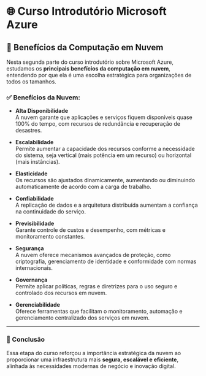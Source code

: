 # 🌐 Curso Introdutório Microsoft Azure
## 📘 Benefícios da Computação em Nuvem

Nesta segunda parte do curso introdutório sobre Microsoft Azure, estudamos os **principais benefícios da computação em nuvem**, entendendo por que ela é uma escolha estratégica para organizações de todos os tamanhos.

### ✅ Benefícios da Nuvem:

- **Alta Disponibilidade**  
  A nuvem garante que aplicações e serviços fiquem disponíveis quase 100% do tempo, com recursos de redundância e recuperação de desastres.

- **Escalabilidade**  
  Permite aumentar a capacidade dos recursos conforme a necessidade do sistema, seja vertical (mais potência em um recurso) ou horizontal (mais instâncias).

- **Elasticidade**  
  Os recursos são ajustados dinamicamente, aumentando ou diminuindo automaticamente de acordo com a carga de trabalho.

- **Confiabilidade**  
  A replicação de dados e a arquitetura distribuída aumentam a confiança na continuidade do serviço.

- **Previsibilidade**  
  Garante controle de custos e desempenho, com métricas e monitoramento constantes.

- **Segurança**  
  A nuvem oferece mecanismos avançados de proteção, como criptografia, gerenciamento de identidade e conformidade com normas internacionais.

- **Governança**  
  Permite aplicar políticas, regras e diretrizes para o uso seguro e controlado dos recursos em nuvem.

- **Gerenciabilidade**  
  Oferece ferramentas que facilitam o monitoramento, automação e gerenciamento centralizado dos serviços em nuvem.

---

### 📌 Conclusão

Essa etapa do curso reforçou a importância estratégica da nuvem ao proporcionar uma infraestrutura mais **segura, escalável e eficiente**, alinhada às necessidades modernas de negócio e inovação digital.

